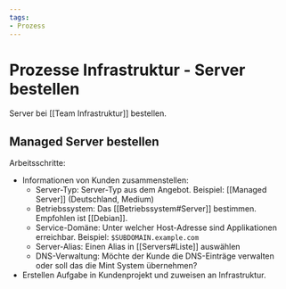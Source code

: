 ```yaml
---
tags:
- Prozess
---
```

# Prozesse Infrastruktur - Server bestellen
Server bei [[Team Infrastruktur]] bestellen.

## Managed Server bestellen

Arbeitsschritte:
* Informationen von Kunden zusammenstellen:
	* Server-Typ: Server-Typ aus dem Angebot. Beispiel: [[Managed Server]] (Deutschland, Medium)
	* Betriebssystem: Das [[Betriebssystem#Server]] bestimmen. Empfohlen ist [[Debian]].
	* Service-Domäne: Unter welcher Host-Adresse sind Applikationen erreichbar. Beispiel: `$SUBDOMAIN.example.com`
	* Server-Alias: Einen Alias in [[Servers#Liste]] auswählen
	* DNS-Verwaltung: Möchte der Kunde die DNS-Einträge verwalten oder soll das die Mint System übernehmen?
* Erstellen Aufgabe in Kundenprojekt und zuweisen an Infrastruktur.